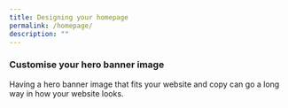 ```yaml
---
title: Designing your homepage
permalink: /homepage/
description: ""
---
```


### Customise your hero banner image

Having a hero banner image that fits your website and copy can go a long way in how your website looks.